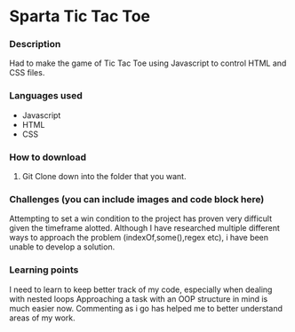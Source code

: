 # Sparta Tic Tac Toe
### Description
Had to make the game of Tic Tac Toe using Javascript to control HTML and CSS files.

### Languages used
* Javascript
* HTML
* CSS

### How to download
1. Git Clone down into the folder that you want.


### Challenges (you can include images and code block here)
Attempting to set a win condition to the project has proven very difficult given the timeframe alotted.
Although I have researched multiple different ways to approach the problem (indexOf,some(),regex etc), i have been
unable to develop a solution.

### Learning points
I need to learn to keep better track of my code, especially when dealing with nested loops
Approaching a task with an OOP structure in mind is much easier now.
Commenting as i go has helped me to better understand areas of my work.
